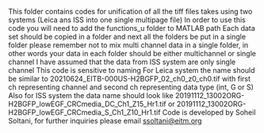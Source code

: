 This folder contains codes for unification of all the tiff files takes using two systems (Leica ans ISS into one single multipage file)
In order to use this code you will need to add the functions_u folder to MATLAB path
Each data set should be copied in a folder and next all the folders be put in a single folder
please remember not to mix multi channel data in a single folder, in other words your data in each folder should be either multichannel or single channel
I have assumed that the data from ISS system are only single channel
This code is sensitive to naming For Leica system the name should be similar to 20210624_EITB-000US-H2BGFP_02_ch0_z0_ch0.tif with first ch representing channel and second ch representing data type (int, G or S)
Also for ISS system the data name should look like 20191112_13002ORG-H2BGFP_lowEGF_CRCmedia_DC_Ch1_Z15_Hr1.tif or 20191112_13002ORG-H2BGFP_lowEGF_CRCmedia_S_Ch1_Z10_Hr1.tif
Code is developed by Soheil Soltani, for further inquiries please email ssoltani@eitm.org
